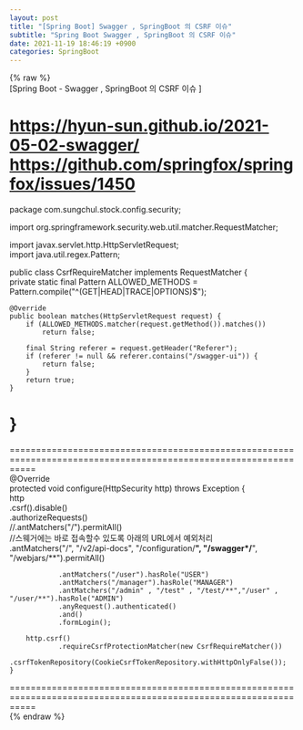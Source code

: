 ```yaml
---  
layout: post  
title: "[Spring Boot] Swagger , SpringBoot 의 CSRF 이슈"  
subtitle: "Spring Boot Swagger , SpringBoot 의 CSRF 이슈"  
date: 2021-11-19 18:46:19 +0900  
categories: SpringBoot  
---  
```

{% raw %}  
[Spring Boot - Swagger , SpringBoot 의 CSRF 이슈 ]  
  
https://hyun-sun.github.io/2021-05-02-swagger/  
https://github.com/springfox/springfox/issues/1450  
=================================================================================================================  
package com.sungchul.stock.config.security;  
  
import org.springframework.security.web.util.matcher.RequestMatcher;  
  
import javax.servlet.http.HttpServletRequest;  
import java.util.regex.Pattern;  
  
public class CsrfRequireMatcher implements RequestMatcher {  
    private static final Pattern ALLOWED_METHODS = Pattern.compile("^(GET|HEAD|TRACE|OPTIONS)$");  
  
    @Override  
    public boolean matches(HttpServletRequest request) {  
        if (ALLOWED_METHODS.matcher(request.getMethod()).matches())  
            return false;  
  
        final String referer = request.getHeader("Referer");  
        if (referer != null && referer.contains("/swagger-ui")) {  
            return false;  
        }  
        return true;  
    }  
}  
=================================================================================================================  
  
=================================================================================================================  
    @Override  
    protected void configure(HttpSecurity http) throws Exception {  
        http  
                .csrf().disable()  
                .authorizeRequests()  
                //.antMatchers("/").permitAll()  
                //스웨거에는 바로 접속할수 있도록 아래의 URL에서 예외처리  
                .antMatchers("/", "/v2/api-docs", "/configuration/**", "/swagger*/**", "/webjars/**").permitAll()  
  
                .antMatchers("/user").hasRole("USER")  
                .antMatchers("/manager").hasRole("MANAGER")  
                .antMatchers("/admin" , "/test" , "/test/**","/user" , "/user/**").hasRole("ADMIN")  
                .anyRequest().authenticated()  
                .and()  
                .formLogin();  
  
        http.csrf()  
                .requireCsrfProtectionMatcher(new CsrfRequireMatcher())  
                .csrfTokenRepository(CookieCsrfTokenRepository.withHttpOnlyFalse());  
    }  
  
=================================================================================================================  
{% endraw %}